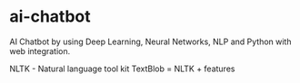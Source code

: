 # ai-chatbot
AI Chatbot by using Deep Learning, Neural Networks, NLP and Python with web integration.



NLTK - Natural language tool kit
TextBlob = NLTK + features